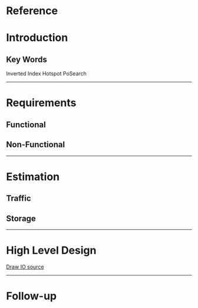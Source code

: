 # Reference


# Introduction
## Key Words
Inverted Index
Hotspot PoSearch


---

# Requirements
## **Functional**
## **Non-Functional**

---

# Estimation
## **Traffic**
## **Storage**

---

# High Level Design
[Draw IO source]()

---
# Follow-up

<!--stackedit_data:
eyJoaXN0b3J5IjpbLTE5MDIxMjcyNF19
-->